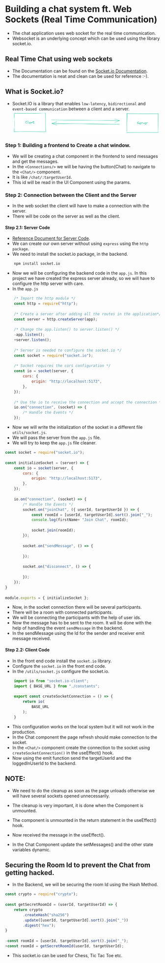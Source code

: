 # Building a chat system ft. Web Sockets (Real Time Communication)
- The chat application uses web socket for the real time communication.
- Websocket is an underlying concept which can be used using the library socket.io.

## Real Time Chat using web sockets
- The Documentation can be found on the [Socket.io Documentation](https://socket.io/).
- The documentation is neat and clean can be used for reference :-).

## What is Socket.io?
- Socket.IO is a library that enables `low-latency`, `bidirectional` and `event-based communication` between a client and a server.
![alt text](image.png)

### Step 1: Building a frontend to Create a chat window.
- We will be creating a chat component in the frontend to send messages and get the messages.
- In the `<Connections/>` we will be having the button(Chat) to navigate to the `<Chat/>` component.
- It is like `/chat/:targetUserId`.
- This id will be read in the UI Component using the params.

### Step 2: Connection between the Client and the Server
- In the web socket the client will have to make a connection with the server.
- There will be code on the server as well as the client.

#### Step 2.1: Server Code
- [Reference Document for Server Code](https://socket.io/docs/v4/server-api/).
- We can create our own server without using `express` using the `http package`.
- We need to install the socket.io package, in the backend.
```cmd
    npm install socket.io
```

- Now we will be configuring the backend code in the `app.js`. In this project we have created the express server already, so we will have to configure the http server with care.
- In the `app.js`
```js
    /* Import the http module */
    const http = require("http");

    /* Create a server after adding all the routes in the application*/
    const server = http.createServer(app);

    /* Change the app.listen() to server.listen() */
    -app.listen();
    +server.listen();

    /* Server is needed to configure the socket.io */
    const socket = require("socket.io");

    /* Socket requires the cors configuration */
    const io = socket(server, {
        cors: {
            origin: "http://localhost:5173",
        },
    });

    /* Use the io to receive the connection and accept the connection */
    io.on("connection", (socket) => {
        /* Handle the Events */
    });
```
- Now we will write the initialization of the socket in a different file `utils/socket.js`.
- We will pass the server from the `app.js` file.
- We will try to keep the `app.js` file cleaner.
```js
const socket = require("socket.io");

const initializeSocket = (server) => {
    const io = socket(server, {
        cors: {
            origin: "http://localhost:5173",
        },
    });

    io.on("connection", (socket) => {
        /* Handle the Events */
        socket.on("joinChat", ({ userId, targetUserId }) => {
            const roomId = [userId, targetUserId].sort().join("_");
            console.log(firstName+ "Join Chat", roomId);

            socket.join(roomId);
        });

        socket.on("sendMessage", () => {

        });

        socket.on("disconnect", () => {

        });
    });
}

module.exports = { initializeSocket };
```

- Now, in the socket connection there will be several participants.
- There will be a room with connected participants.
- We will be connecting the participants with the help of user ids.
- Now the message has to be sent to the room. It will be done with the help of handling the event `sendMessage` in the backend.
- In the sendMessage using the Id for the sender and receiver emit message received.  

#### Step 2.2: Client Code
- In the front end code install the `socket.io` library.
- Configure the `socket.io` in the front end code.
- In the `/utils/socket.js` configure the socket.io.
```js
    import io from "socket.io-client";
    import { BASE_URL } from "./constants";

    export const createSocketConnection = () => {
        return io(
            BASE_URL
        );
    }
```
- This configuration works on the local system but it will not work in the production.
- In the Chat component the page refresh should make connection to the socket.
- In the `<Chat/>` component create the connection to the socket using `createSocketConnection()` in the useEffect() hook.
- Now using the emit function send the targetUserId and the loggedInUserId to the backend.

## NOTE:
- We need to do the cleanup as soon as the page unloads otherwise we will have several sockets opened unnecessarily.
- The cleanup is very important, it is done when the Component is unmounted.
- The component is unmounted in the return statement in the useEffect() hook.
- Now received the message in the useEffect().

- In the Chat Component update the setMessages() and the other state variables dynamic.

## Securing the Room Id to prevent the Chat from getting hacked.
- In the Backend, we will be securing the room Id using the Hash Method.
```js
const crypto = require("crypto");

const getSecretRoomId = (userId, targetUserId) => {
    return crypto
        .createHash("sha256")
        .update([userId, targetUserId].sort().join("_"))
        .digest("hex");
}

-const roomId = [userId, targetUserId].sort().join("_");
+const roomId = getSecretRoomId(userId, targetUserId);
```

- This socket.io can be used for Chess, Tic Tac Toe etc.



